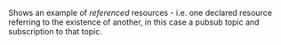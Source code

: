 Shows an example of _referenced_ resources - i.e. one declared resource referring to the existence of another, in this case a pubsub topic and subscription to that topic.